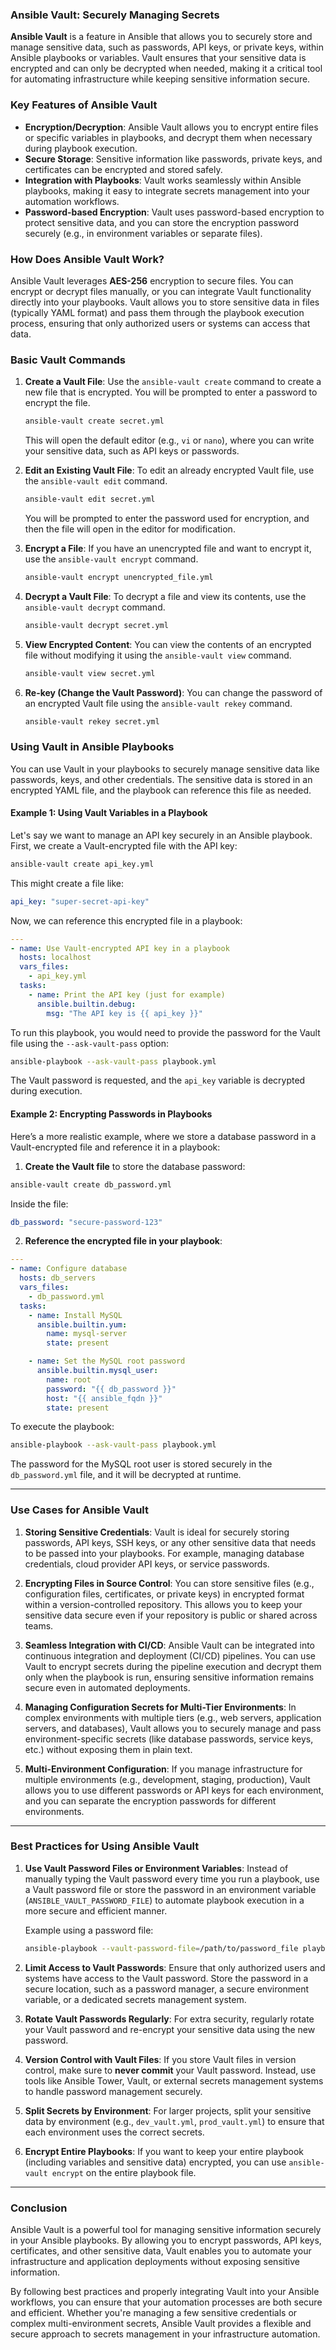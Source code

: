 ### **Ansible Vault: Securely Managing Secrets**

**Ansible Vault** is a feature in Ansible that allows you to securely store and manage sensitive data, such as passwords, API keys, or private keys, within Ansible playbooks or variables. Vault ensures that your sensitive data is encrypted and can only be decrypted when needed, making it a critical tool for automating infrastructure while keeping sensitive information secure.

### **Key Features of Ansible Vault**
- **Encryption/Decryption**: Ansible Vault allows you to encrypt entire files or specific variables in playbooks, and decrypt them when necessary during playbook execution.
- **Secure Storage**: Sensitive information like passwords, private keys, and certificates can be encrypted and stored safely.
- **Integration with Playbooks**: Vault works seamlessly within Ansible playbooks, making it easy to integrate secrets management into your automation workflows.
- **Password-based Encryption**: Vault uses password-based encryption to protect sensitive data, and you can store the encryption password securely (e.g., in environment variables or separate files).

### **How Does Ansible Vault Work?**
Ansible Vault leverages **AES-256** encryption to secure files. You can encrypt or decrypt files manually, or you can integrate Vault functionality directly into your playbooks. Vault allows you to store sensitive data in files (typically YAML format) and pass them through the playbook execution process, ensuring that only authorized users or systems can access that data.

### **Basic Vault Commands**
1. **Create a Vault File**: Use the `ansible-vault create` command to create a new file that is encrypted. You will be prompted to enter a password to encrypt the file.

    ```bash
    ansible-vault create secret.yml
    ```

    This will open the default editor (e.g., `vi` or `nano`), where you can write your sensitive data, such as API keys or passwords.

2. **Edit an Existing Vault File**: To edit an already encrypted Vault file, use the `ansible-vault edit` command.

    ```bash
    ansible-vault edit secret.yml
    ```

    You will be prompted to enter the password used for encryption, and then the file will open in the editor for modification.

3. **Encrypt a File**: If you have an unencrypted file and want to encrypt it, use the `ansible-vault encrypt` command.

    ```bash
    ansible-vault encrypt unencrypted_file.yml
    ```

4. **Decrypt a Vault File**: To decrypt a file and view its contents, use the `ansible-vault decrypt` command.

    ```bash
    ansible-vault decrypt secret.yml
    ```

5. **View Encrypted Content**: You can view the contents of an encrypted file without modifying it using the `ansible-vault view` command.

    ```bash
    ansible-vault view secret.yml
    ```

6. **Re-key (Change the Vault Password)**: You can change the password of an encrypted Vault file using the `ansible-vault rekey` command.

    ```bash
    ansible-vault rekey secret.yml
    ```

### **Using Vault in Ansible Playbooks**

You can use Vault in your playbooks to securely manage sensitive data like passwords, keys, and other credentials. The sensitive data is stored in an encrypted YAML file, and the playbook can reference this file as needed.

#### Example 1: Using Vault Variables in a Playbook

Let's say we want to manage an API key securely in an Ansible playbook. First, we create a Vault-encrypted file with the API key:

```bash
ansible-vault create api_key.yml
```

This might create a file like:

```yaml
api_key: "super-secret-api-key"
```

Now, we can reference this encrypted file in a playbook:

```yaml
---
- name: Use Vault-encrypted API key in a playbook
  hosts: localhost
  vars_files:
    - api_key.yml
  tasks:
    - name: Print the API key (just for example)
      ansible.builtin.debug:
        msg: "The API key is {{ api_key }}"
```

To run this playbook, you would need to provide the password for the Vault file using the `--ask-vault-pass` option:

```bash
ansible-playbook --ask-vault-pass playbook.yml
```

The Vault password is requested, and the `api_key` variable is decrypted during execution.

#### Example 2: Encrypting Passwords in Playbooks

Here’s a more realistic example, where we store a database password in a Vault-encrypted file and reference it in a playbook:

1. **Create the Vault file** to store the database password:

```bash
ansible-vault create db_password.yml
```

Inside the file:

```yaml
db_password: "secure-password-123"
```

2. **Reference the encrypted file in your playbook**:

```yaml
---
- name: Configure database
  hosts: db_servers
  vars_files:
    - db_password.yml
  tasks:
    - name: Install MySQL
      ansible.builtin.yum:
        name: mysql-server
        state: present

    - name: Set the MySQL root password
      ansible.builtin.mysql_user:
        name: root
        password: "{{ db_password }}"
        host: "{{ ansible_fqdn }}"
        state: present
```

To execute the playbook:

```bash
ansible-playbook --ask-vault-pass playbook.yml
```

The password for the MySQL root user is stored securely in the `db_password.yml` file, and it will be decrypted at runtime.

---

### **Use Cases for Ansible Vault**

1. **Storing Sensitive Credentials**:
   Vault is ideal for securely storing passwords, API keys, SSH keys, or any other sensitive data that needs to be passed into your playbooks. For example, managing database credentials, cloud provider API keys, or service passwords.

2. **Encrypting Files in Source Control**:
   You can store sensitive files (e.g., configuration files, certificates, or private keys) in encrypted format within a version-controlled repository. This allows you to keep your sensitive data secure even if your repository is public or shared across teams.

3. **Seamless Integration with CI/CD**:
   Ansible Vault can be integrated into continuous integration and deployment (CI/CD) pipelines. You can use Vault to encrypt secrets during the pipeline execution and decrypt them only when the playbook is run, ensuring sensitive information remains secure even in automated deployments.

4. **Managing Configuration Secrets for Multi-Tier Environments**:
   In complex environments with multiple tiers (e.g., web servers, application servers, and databases), Vault allows you to securely manage and pass environment-specific secrets (like database passwords, service keys, etc.) without exposing them in plain text.

5. **Multi-Environment Configuration**:
   If you manage infrastructure for multiple environments (e.g., development, staging, production), Vault allows you to use different passwords or API keys for each environment, and you can separate the encryption passwords for different environments.

---

### **Best Practices for Using Ansible Vault**

1. **Use Vault Password Files or Environment Variables**:
   Instead of manually typing the Vault password every time you run a playbook, use a Vault password file or store the password in an environment variable (`ANSIBLE_VAULT_PASSWORD_FILE`) to automate playbook execution in a more secure and efficient manner.

   Example using a password file:
   ```bash
   ansible-playbook --vault-password-file=/path/to/password_file playbook.yml
   ```

2. **Limit Access to Vault Passwords**:
   Ensure that only authorized users and systems have access to the Vault password. Store the password in a secure location, such as a password manager, a secure environment variable, or a dedicated secrets management system.

3. **Rotate Vault Passwords Regularly**:
   For extra security, regularly rotate your Vault password and re-encrypt your sensitive data using the new password.

4. **Version Control with Vault Files**:
   If you store Vault files in version control, make sure to **never commit** your Vault password. Instead, use tools like Ansible Tower, Vault, or external secrets management systems to handle password management securely.

5. **Split Secrets by Environment**:
   For larger projects, split your sensitive data by environment (e.g., `dev_vault.yml`, `prod_vault.yml`) to ensure that each environment uses the correct secrets.

6. **Encrypt Entire Playbooks**:
   If you want to keep your entire playbook (including variables and sensitive data) encrypted, you can use `ansible-vault encrypt` on the entire playbook file.

---

### **Conclusion**

Ansible Vault is a powerful tool for managing sensitive information securely in your Ansible playbooks. By allowing you to encrypt passwords, API keys, certificates, and other sensitive data, Vault enables you to automate your infrastructure and application deployments without exposing sensitive information. 

By following best practices and properly integrating Vault into your Ansible workflows, you can ensure that your automation processes are both secure and efficient. Whether you're managing a few sensitive credentials or complex multi-environment secrets, Ansible Vault provides a flexible and secure approach to secrets management in your infrastructure automation.